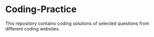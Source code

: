 # Coding-Practice
This repository contains coding solutions of selected questions from different coding websites.
